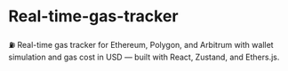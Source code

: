 # Real-time-gas-tracker
⛽ Real-time gas tracker for Ethereum, Polygon, and Arbitrum with wallet simulation and gas cost in USD — built with React, Zustand, and Ethers.js.
